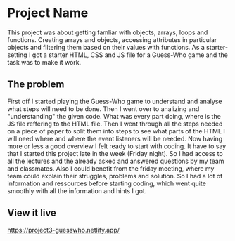 # Project Name
This project was about getting famliar with objects, arrays, loops and functions. Creating arrays and objects, accessing attributes in particular objects and filtering them based on their values with functions. As a starter-setting I got a starter HTML, CSS and JS file for a Guess-Who game and the task was to make it work.

## The problem
First off I started playing the Guess-Who game to understand and analyse what steps will need to be done. Then I went over to analizing and "understanding" the given code. What was every part doing, where is the JS file reffering to the HTML file. Then I went through all the steps needed on a piece of paper to split them into steps to see what parts of the HTML I will need where and where the event listeners will be needed. Now having more or less a good overview I felt ready to start with coding. It have to say that I started this project late in the week (Friday night). So I had access to all the lectures and the already asked and answered questions by my team and classmates. Also I could benefit from the friday meeting, where my team could explain their struggles, problems and solution. So I had a lot of information and ressources before starting coding, which went quite smoothly with all the information and hints I got.

## View it live
https://project3-guesswho.netlify.app/

